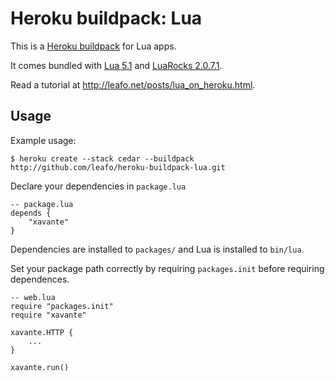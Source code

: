 Heroku buildpack: Lua
=====================

This is a [Heroku buildpack](http://devcenter.heroku.com/articles/buildpack) for Lua apps.

It comes bundled with [Lua 5.1][1] and [LuaRocks 2.0.7.1][2].

Read a tutorial at <http://leafo.net/posts/lua_on_heroku.html>.

Usage
-----

Example usage:

    $ heroku create --stack cedar --buildpack http://github.com/leafo/heroku-buildpack-lua.git


Declare your dependencies in `package.lua`

	-- package.lua
	depends {
		"xavante"
	}

Dependencies are installed to `packages/` and Lua is installed to `bin/lua`.

Set your package path correctly by requiring `packages.init` before requiring
dependences.


	-- web.lua
	require "packages.init"
	require "xavante"

	xavante.HTTP {
		...
	}

	xavante.run()


 [1]: http://www.lua.org
 [2]: http://luarocks.org/

